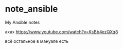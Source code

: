 # note_ansible
My Ansible notes

ахах
https://www.youtube.com/watch?v=KsBb4ezQXq8

всё остальное в мануале есть 
